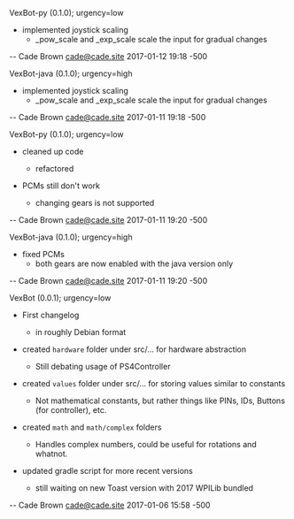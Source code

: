 VexBot-py (0.1.0); urgency=low

   * implemented joystick scaling
     - \_pow_scale and \_exp_scale scale the input for gradual changes


 -- Cade Brown <cade@cade.site>  2017-01-12 19:18 -500

VexBot-java (0.1.0); urgency=high

   * implemented joystick scaling
     - \_pow_scale and \_exp_scale scale the input for gradual changes


 -- Cade Brown <cade@cade.site>  2017-01-11 19:18 -500


VexBot-py (0.1.0); urgency=low

   * cleaned up code
     - refactored

  * PCMs still don't work
     - changing gears is not supported 


 -- Cade Brown <cade@cade.site>  2017-01-11 19:20 -500

VexBot-java (0.1.0); urgency=high

   * fixed PCMs
     - both gears are now enabled with the java version only


 -- Cade Brown <cade@cade.site>  2017-01-11 19:20 -500


VexBot (0.0.1); urgency=low

   * First changelog
      - in roughly Debian format

   * created `hardware` folder under src/... for hardware abstraction
     - Still debating usage of PS4Controller

   * created `values` folder under src/... for storing values similar to constants
     - Not mathematical constants, but rather things like PINs, IDs, Buttons (for controller), etc.

   * created `math` and `math/complex` folders
     - Handles complex numbers, could be useful for rotations and whatnot.

   * updated gradle script for more recent versions
     - still waiting on new Toast version with 2017 WPILib bundled


 -- Cade Brown <cade@cade.site>  2017-01-06 15:58 -500
